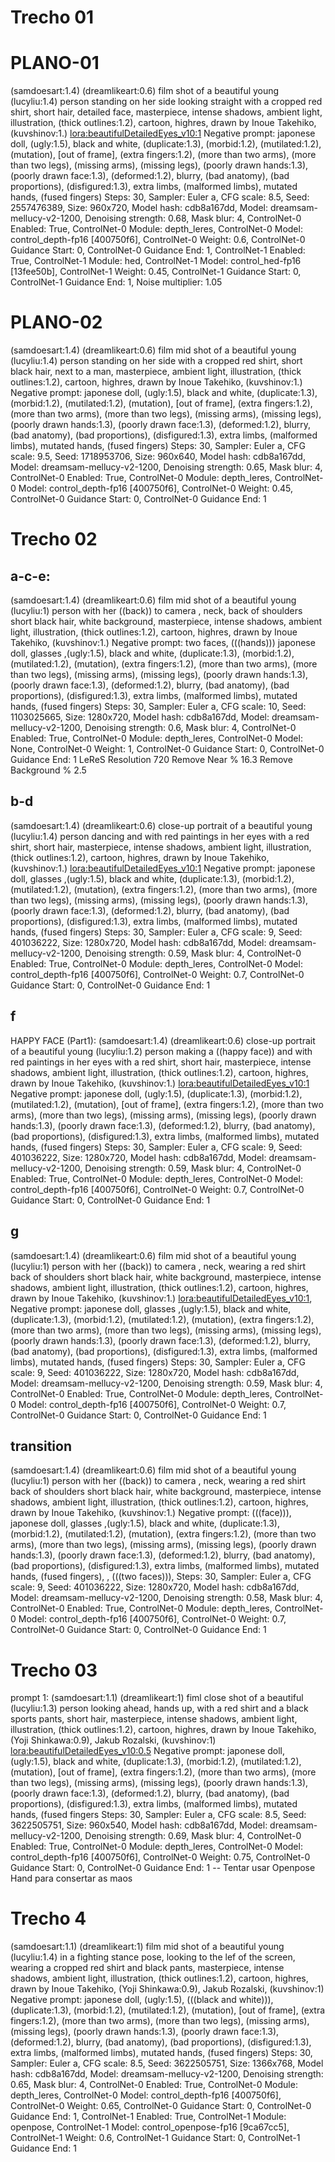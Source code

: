 
# Trecho 01
# PLANO-01
(samdoesart:1.4) (dreamlikeart:0.6) film shot of a beautiful young (lucyliu:1.4) person standing on her side looking straight with a cropped red shirt, short hair, detailed face, masterpiece, intense shadows, ambient light, illustration, (thick outlines:1.2), cartoon, highres, drawn by Inoue Takehiko, (kuvshinov:1.) <lora:beautifulDetailedEyes_v10:1>
Negative prompt: japonese doll, (ugly:1.5), black and white, (duplicate:1.3), (morbid:1.2), (mutilated:1.2), (mutation), [out of frame], (extra fingers:1.2), (more than two arms), (more than two legs), (missing arms), (missing legs), (poorly drawn hands:1.3), (poorly drawn face:1.3), (deformed:1.2), blurry, (bad anatomy), (bad proportions), (disfigured:1.3), extra limbs, (malformed limbs), mutated hands, (fused fingers)
Steps: 30, Sampler: Euler a, CFG scale: 8.5, Seed: 2557476389, Size: 960x720, Model hash: cdb8a167dd, Model: dreamsam-mellucy-v2-1200, Denoising strength: 0.68, Mask blur: 4, ControlNet-0 Enabled: True, ControlNet-0 Module: depth_leres, ControlNet-0 Model: control_depth-fp16 [400750f6], ControlNet-0 Weight: 0.6, ControlNet-0 Guidance Start: 0, ControlNet-0 Guidance End: 1, ControlNet-1 Enabled: True, ControlNet-1 Module: hed, ControlNet-1 Model: control_hed-fp16 [13fee50b], ControlNet-1 Weight: 0.45, ControlNet-1 Guidance Start: 0, ControlNet-1 Guidance End: 1, Noise multiplier: 1.05

# PLANO-02
(samdoesart:1.4) (dreamlikeart:0.6) film mid shot of a beautiful young (lucyliu:1.4) person standing on her side with a cropped red shirt, short black hair, next to a man, masterpiece, ambient light, illustration, (thick outlines:1.2), cartoon, highres, drawn by Inoue Takehiko, (kuvshinov:1.)
Negative prompt: japonese doll, (ugly:1.5), black and white, (duplicate:1.3), (morbid:1.2), (mutilated:1.2), (mutation), [out of frame], (extra fingers:1.2), (more than two arms), (more than two legs), (missing arms), (missing legs), (poorly drawn hands:1.3), (poorly drawn face:1.3), (deformed:1.2), blurry, (bad anatomy), (bad proportions), (disfigured:1.3), extra limbs, (malformed limbs), mutated hands, (fused fingers)
Steps: 30, Sampler: Euler a, CFG scale: 9.5, Seed: 1718953706, Size: 960x640, Model hash: cdb8a167dd, Model: dreamsam-mellucy-v2-1200, Denoising strength: 0.65, Mask blur: 4, ControlNet-0 Enabled: True, ControlNet-0 Module: depth_leres, ControlNet-0 Model: control_depth-fp16 [400750f6], ControlNet-0 Weight: 0.45, ControlNet-0 Guidance Start: 0, ControlNet-0 Guidance End: 1




# Trecho 02
## a-c-e:
(samdoesart:1.4) (dreamlikeart:0.6) film mid shot of a beautiful young (lucyliu:1) person with her ((back)) to camera , neck, back of shoulders short black hair, white background, masterpiece, intense shadows, ambient light, illustration, (thick outlines:1.2), cartoon, highres, drawn by Inoue Takehiko, (kuvshinov:1.)
Negative prompt: two faces, (((hands))) japonese doll,  glasses ,(ugly:1.5), black and white, (duplicate:1.3), (morbid:1.2), (mutilated:1.2), (mutation), (extra fingers:1.2), (more than two arms), (more than two legs), (missing arms), (missing legs), (poorly drawn hands:1.3), (poorly drawn face:1.3), (deformed:1.2), blurry, (bad anatomy), (bad proportions), (disfigured:1.3), extra limbs, (malformed limbs), mutated hands, (fused fingers)
Steps: 30, Sampler: Euler a, CFG scale: 10, Seed: 1103025665, Size: 1280x720, Model hash: cdb8a167dd, Model: dreamsam-mellucy-v2-1200, Denoising strength: 0.6, Mask blur: 4, ControlNet-0 Enabled: True, ControlNet-0 Module: depth_leres, ControlNet-0 Model: None, ControlNet-0 Weight: 1, ControlNet-0 Guidance Start: 0, ControlNet-0 Guidance End: 1
LeReS Resolution 720
Remove Near % 16.3
Remove Background % 2.5

## b-d
(samdoesart:1.4) (dreamlikeart:0.6) close-up portrait of a beautiful young (lucyliu:1.4) person dancing and with red paintings in her eyes with a red shirt, short hair, masterpiece, intense shadows, ambient light, illustration, (thick outlines:1.2), cartoon, highres, drawn by Inoue Takehiko, (kuvshinov:1.) <lora:beautifulDetailedEyes_v10:1>
Negative prompt: japonese doll, glasses ,(ugly:1.5), black and white, (duplicate:1.3), (morbid:1.2), (mutilated:1.2), (mutation), (extra fingers:1.2), (more than two arms), (more than two legs), (missing arms), (missing legs), (poorly drawn hands:1.3), (poorly drawn face:1.3), (deformed:1.2), blurry, (bad anatomy), (bad proportions), (disfigured:1.3), extra limbs, (malformed limbs), mutated hands, (fused fingers)
Steps: 30, Sampler: Euler a, CFG scale: 9, Seed: 401036222, Size: 1280x720, Model hash: cdb8a167dd, Model: dreamsam-mellucy-v2-1200, Denoising strength: 0.59, Mask blur: 4, ControlNet-0 Enabled: True, ControlNet-0 Module: depth_leres, ControlNet-0 Model: control_depth-fp16 [400750f6], ControlNet-0 Weight: 0.7, ControlNet-0 Guidance Start: 0, ControlNet-0 Guidance End: 1


## f
HAPPY FACE (Part1):
(samdoesart:1.4) (dreamlikeart:0.6) close-up portrait of a beautiful young (lucyliu:1.2) person making a ((happy face)) and with red paintings in her eyes with a red shirt, short hair, masterpiece, intense shadows, ambient light, illustration, (thick outlines:1.2), cartoon, highres, drawn by Inoue Takehiko, (kuvshinov:1.) <lora:beautifulDetailedEyes_v10:1>
Negative prompt: japonese doll, (ugly:1.5), (duplicate:1.3), (morbid:1.2), (mutilated:1.2), (mutation), [out of frame], (extra fingers:1.2), (more than two arms), (more than two legs), (missing arms), (missing legs), (poorly drawn hands:1.3), (poorly drawn face:1.3), (deformed:1.2), blurry, (bad anatomy), (bad proportions), (disfigured:1.3), extra limbs, (malformed limbs), mutated hands, (fused fingers)
Steps: 30, Sampler: Euler a, CFG scale: 9, Seed: 401036222, Size: 1280x720, Model hash: cdb8a167dd, Model: dreamsam-mellucy-v2-1200, Denoising strength: 0.59, Mask blur: 4, ControlNet-0 Enabled: True, ControlNet-0 Module: depth_leres, ControlNet-0 Model: control_depth-fp16 [400750f6], ControlNet-0 Weight: 0.7, ControlNet-0 Guidance Start: 0, ControlNet-0 Guidance End: 1

## g
(samdoesart:1.4) (dreamlikeart:0.6) film mid shot of a beautiful young (lucyliu:1) person with her ((back)) to camera , neck, wearing a red shirt back of shoulders short black hair, white background, masterpiece, intense shadows, ambient light, illustration, (thick outlines:1.2), cartoon, highres, drawn by Inoue Takehiko, (kuvshinov:1.) <lora:beautifulDetailedEyes_v10:1>, 
Negative prompt: japonese doll, glasses ,(ugly:1.5), black and white, (duplicate:1.3), (morbid:1.2), (mutilated:1.2), (mutation), (extra fingers:1.2), (more than two arms), (more than two legs), (missing arms), (missing legs), (poorly drawn hands:1.3), (poorly drawn face:1.3), (deformed:1.2), blurry, (bad anatomy), (bad proportions), (disfigured:1.3), extra limbs, (malformed limbs), mutated hands, (fused fingers)
Steps: 30, Sampler: Euler a, CFG scale: 9, Seed: 401036222, Size: 1280x720, Model hash: cdb8a167dd, Model: dreamsam-mellucy-v2-1200, Denoising strength: 0.59, Mask blur: 4, ControlNet-0 Enabled: True, ControlNet-0 Module: depth_leres, ControlNet-0 Model: control_depth-fp16 [400750f6], ControlNet-0 Weight: 0.7, ControlNet-0 Guidance Start: 0, ControlNet-0 Guidance End: 1

## transition
 (samdoesart:1.4) (dreamlikeart:0.6) film mid shot of a beautiful young (lucyliu:1) person with her ((back)) to camera , neck, wearing a red shirt back of shoulders short black hair, white background, masterpiece, intense shadows, ambient light, illustration, (thick outlines:1.2), cartoon, highres, drawn by Inoue Takehiko, (kuvshinov:1.)
Negative prompt: (((face))), japonese doll, glasses ,(ugly:1.5), black and white, (duplicate:1.3), (morbid:1.2), (mutilated:1.2), (mutation), (extra fingers:1.2), (more than two arms), (more than two legs), (missing arms), (missing legs), (poorly drawn hands:1.3), (poorly drawn face:1.3), (deformed:1.2), blurry, (bad anatomy), (bad proportions), (disfigured:1.3), extra limbs, (malformed limbs), mutated hands, (fused fingers), , (((two faces))), 
Steps: 30, Sampler: Euler a, CFG scale: 9, Seed: 401036222, Size: 1280x720, Model hash: cdb8a167dd, Model: dreamsam-mellucy-v2-1200, Denoising strength: 0.58, Mask blur: 4, ControlNet-0 Enabled: True, ControlNet-0 Module: depth_leres, ControlNet-0 Model: control_depth-fp16 [400750f6], ControlNet-0 Weight: 0.7, ControlNet-0 Guidance Start: 0, ControlNet-0 Guidance End: 1


# Trecho 03

prompt 1:
(samdoesart:1.1) (dreamlikeart:1) fiml close shot of a beautiful (lucyliu:1.3) person looking ahead, hands up, with a red shirt and a black sports pants, short hair, masterpiece, intense shadows, ambient light, illustration, (thick outlines:1.2), cartoon, highres, drawn by Inoue Takehiko, (Yoji Shinkawa:0.9), Jakub Rozalski, (kuvshinov:1) <lora:beautifulDetailedEyes_v10:0.5>
Negative prompt: japonese doll, (ugly:1.5), black and white, (duplicate:1.3), (morbid:1.2), (mutilated:1.2), (mutation), [out of frame], (extra fingers:1.2), (more than two arms), (more than two legs), (missing arms), (missing legs), (poorly drawn hands:1.3), (poorly drawn face:1.3), (deformed:1.2), blurry, (bad anatomy), (bad proportions), (disfigured:1.3), extra limbs, (malformed limbs), mutated hands, (fused fingers
Steps: 30, Sampler: Euler a, CFG scale: 8.5, Seed: 3622505751, Size: 960x540, Model hash: cdb8a167dd, Model: dreamsam-mellucy-v2-1200, Denoising strength: 0.69, Mask blur: 4, ControlNet-0 Enabled: True, ControlNet-0 Module: depth_leres, ControlNet-0 Model: control_depth-fp16 [400750f6], ControlNet-0 Weight: 0.75, ControlNet-0 Guidance Start: 0, ControlNet-0 Guidance End: 1
-- Tentar usar Openpose Hand para consertar as maos

# Trecho 4
(samdoesart:1.1) (dreamlikeart:1) film mid shot of a beautiful young (lucyliu:1.4) in a fighting stance pose, looking to the lef of the screen, wearing a cropped red shirt and black pants, masterpiece, intense shadows, ambient light, illustration, (thick outlines:1.2), cartoon, highres, drawn by Inoue Takehiko, (Yoji Shinkawa:0.9), Jakub Rozalski, (kuvshinov:1)
Negative prompt: japonese doll, (ugly:1.5), (((black and white))), (duplicate:1.3), (morbid:1.2), (mutilated:1.2), (mutation), [out of frame], (extra fingers:1.2), (more than two arms), (more than two legs), (missing arms), (missing legs), (poorly drawn hands:1.3), (poorly drawn face:1.3), (deformed:1.2), blurry, (bad anatomy), (bad proportions), (disfigured:1.3), extra limbs, (malformed limbs), mutated hands, (fused fingers)
Steps: 30, Sampler: Euler a, CFG scale: 8.5, Seed: 3622505751, Size: 1366x768, Model hash: cdb8a167dd, Model: dreamsam-mellucy-v2-1200, Denoising strength: 0.65, Mask blur: 4, ControlNet-0 Enabled: True, ControlNet-0 Module: depth_leres, ControlNet-0 Model: control_depth-fp16 [400750f6], ControlNet-0 Weight: 0.65, ControlNet-0 Guidance Start: 0, ControlNet-0 Guidance End: 1, ControlNet-1 Enabled: True, ControlNet-1 Module: openpose, ControlNet-1 Model: control_openpose-fp16 [9ca67cc5], ControlNet-1 Weight: 0.6, ControlNet-1 Guidance Start: 0, ControlNet-1 Guidance End: 1